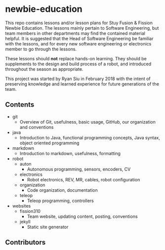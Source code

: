 # newbie-education

This repo contains lessons and/or lesson plans for Stuy Fusion & Fission Newbie Education. The lessons mainly pertain to Software Engineering, but team members in other departments may find the contained material helpful. It is suggested that the Head of Software Engineering be familiar with the lessons, and for every new software engineering or electronics member to go through the lessons.

These lessons should **not** replace hands-on learning. They should be supplements to the design and build process of a robot, and introduced throughout the season as appropriate.

This project was started by Ryan Siu in February 2018 with the intent of preserving knowledge and learned experience for future generations of the team.

## Contents

- git
  - Overview of Git, usefulness, basic usage, GitHub, our organization and conventions
- java
  - Introduction to Java, functional programming concepts, Java syntax, object oriented programming
- markdown
  - Introduction to markdown, usefulness, formatting
- robot
  - auton
    - Autonomous programming, sensors, encoders, CV
  - electronics
    - Robot electronics, REV, MR, cables, robot configuration
  - organization
    - Code organization, documentation
  - teleop
    - Teleop programming, controllers
- websites
  - fission310
    - Team website, updating content, posting, conventions
  - jekyll
    - Static site generator

## Contributors
